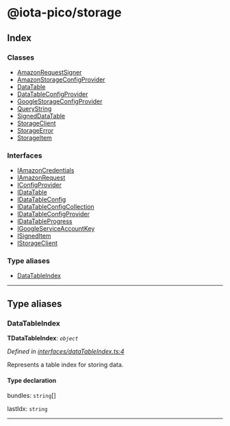 
#  @iota-pico/storage

## Index

### Classes

* [AmazonRequestSigner](classes/amazonrequestsigner.md)
* [AmazonStorageConfigProvider](classes/amazonstorageconfigprovider.md)
* [DataTable](classes/datatable.md)
* [DataTableConfigProvider](classes/datatableconfigprovider.md)
* [GoogleStorageConfigProvider](classes/googlestorageconfigprovider.md)
* [QueryString](classes/querystring.md)
* [SignedDataTable](classes/signeddatatable.md)
* [StorageClient](classes/storageclient.md)
* [StorageError](classes/storageerror.md)
* [StorageItem](classes/storageitem.md)

### Interfaces

* [IAmazonCredentials](interfaces/iamazoncredentials.md)
* [IAmazonRequest](interfaces/iamazonrequest.md)
* [IConfigProvider](interfaces/iconfigprovider.md)
* [IDataTable](interfaces/idatatable.md)
* [IDataTableConfig](interfaces/idatatableconfig.md)
* [IDataTableConfigCollection](interfaces/idatatableconfigcollection.md)
* [IDataTableConfigProvider](interfaces/idatatableconfigprovider.md)
* [IDataTableProgress](interfaces/idatatableprogress.md)
* [IGoogleServiceAccountKey](interfaces/igoogleserviceaccountkey.md)
* [ISignedItem](interfaces/isigneditem.md)
* [IStorageClient](interfaces/istorageclient.md)

### Type aliases

* [DataTableIndex](#datatableindex)

---

## Type aliases

<a id="datatableindex"></a>

###  DataTableIndex

**ΤDataTableIndex**: *`object`*

*Defined in [interfaces/dataTableIndex.ts:4](https://github.com/iota-pico/storage/blob/1c4462e/src/interfaces/dataTableIndex.ts#L4)*

Represents a table index for storing data.

#### Type declaration

 bundles: `string`[]

 lastIdx: `string`

___

